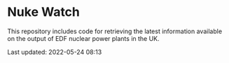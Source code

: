 # Nuke Watch

This repository includes code for retrieving the latest information available on the output of EDF nuclear power plants in the UK.

Last updated: 2022-05-24 08:13